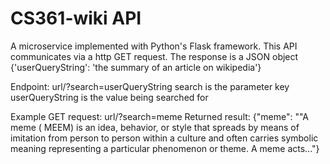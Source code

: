 # CS361-wiki API

A microservice implemented with Python's Flask framework.
This API communicates via a http GET request.
The response is a JSON object {'userQueryString': 'the summary of an article on wikipedia'}

Endpoint: url/?search=userQueryString
search is the parameter key
userQueryString is the value being searched for

Example GET request: url/?search=meme
Returned result:
{"meme": ""A meme ( MEEM) is an idea, behavior, or style that spreads by means of imitation from person to person within a culture and often carries symbolic meaning representing a particular phenomenon or theme. A meme acts..."}
